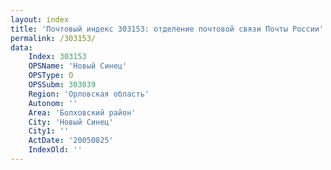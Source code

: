 ```yaml
---
layout: index
title: 'Почтовый индекс 303153: отделение почтовой связи Почты России'
permalink: /303153/
data:
    Index: 303153
    OPSName: 'Новый Синец'
    OPSType: О
    OPSSubm: 303039
    Region: 'Орловская область'
    Autonom: ''
    Area: 'Болховский район'
    City: 'Новый Синец'
    City1: ''
    ActDate: '20050825'
    IndexOld: ''
---
```

